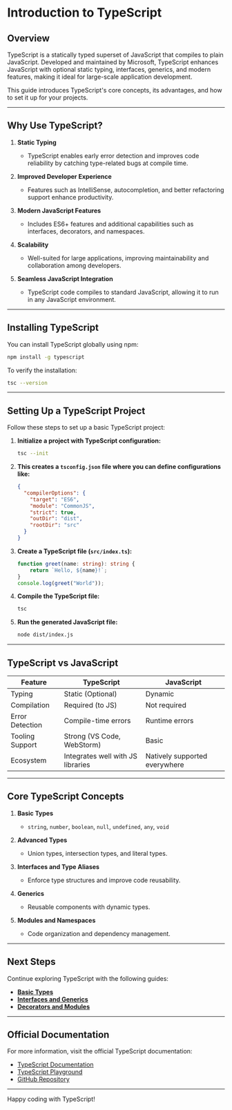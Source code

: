 # Introduction to TypeScript

## Overview

TypeScript is a statically typed superset of JavaScript that compiles to plain JavaScript. Developed and maintained by Microsoft, TypeScript enhances JavaScript with optional static typing, interfaces, generics, and modern features, making it ideal for large-scale application development.

This guide introduces TypeScript's core concepts, its advantages, and how to set it up for your projects.

---

## Why Use TypeScript?

1. **Static Typing**  
   - TypeScript enables early error detection and improves code reliability by catching type-related bugs at compile time.

2. **Improved Developer Experience**  
   - Features such as IntelliSense, autocompletion, and better refactoring support enhance productivity.

3. **Modern JavaScript Features**  
   - Includes ES6+ features and additional capabilities such as interfaces, decorators, and namespaces.

4. **Scalability**  
   - Well-suited for large applications, improving maintainability and collaboration among developers.

5. **Seamless JavaScript Integration**  
   - TypeScript code compiles to standard JavaScript, allowing it to run in any JavaScript environment.

---

## Installing TypeScript

You can install TypeScript globally using npm:

```bash
npm install -g typescript
```

To verify the installation:

```bash
tsc --version
```

---

## Setting Up a TypeScript Project

Follow these steps to set up a basic TypeScript project:

1. **Initialize a project with TypeScript configuration:**
   ```bash
   tsc --init
   ```

2. **This creates a `tsconfig.json` file where you can define configurations like:**
   ```json
   {
     "compilerOptions": {
       "target": "ES6",
       "module": "CommonJS",
       "strict": true,
       "outDir": "dist",
       "rootDir": "src"
     }
   }
   ```

3. **Create a TypeScript file (`src/index.ts`):**
   ```typescript
   function greet(name: string): string {
       return `Hello, ${name}!`;
   }
   console.log(greet("World"));
   ```

4. **Compile the TypeScript file:**
   ```bash
   tsc
   ```

5. **Run the generated JavaScript file:**
   ```bash
   node dist/index.js
   ```

---

## TypeScript vs JavaScript

| Feature              | TypeScript                         | JavaScript                     |
|--------------------- |---------------------------------- |------------------------------- |
| Typing               | Static (Optional)                 | Dynamic                        |
| Compilation          | Required (to JS)                  | Not required                   |
| Error Detection      | Compile-time errors               | Runtime errors                 |
| Tooling Support      | Strong (VS Code, WebStorm)        | Basic                          |
| Ecosystem            | Integrates well with JS libraries | Natively supported everywhere  |

---

## Core TypeScript Concepts

1. **Basic Types**  
   - `string`, `number`, `boolean`, `null`, `undefined`, `any`, `void`

2. **Advanced Types**  
   - Union types, intersection types, and literal types.

3. **Interfaces and Type Aliases**  
   - Enforce type structures and improve code reusability.

4. **Generics**  
   - Reusable components with dynamic types.

5. **Modules and Namespaces**  
   - Code organization and dependency management.

---

## Next Steps

Continue exploring TypeScript with the following guides:

- **[Basic Types](../basic-types/README.md)**
- **[Interfaces and Generics](../interfaces-type-aliases/README.md)**
- **[Decorators and Modules](../decorators-modules/README.md)**

---

## Official Documentation

For more information, visit the official TypeScript documentation:

- [TypeScript Documentation](https://www.typescriptlang.org/docs/)
- [TypeScript Playground](https://www.typescriptlang.org/play)
- [GitHub Repository](https://github.com/microsoft/TypeScript)

---

Happy coding with TypeScript!

